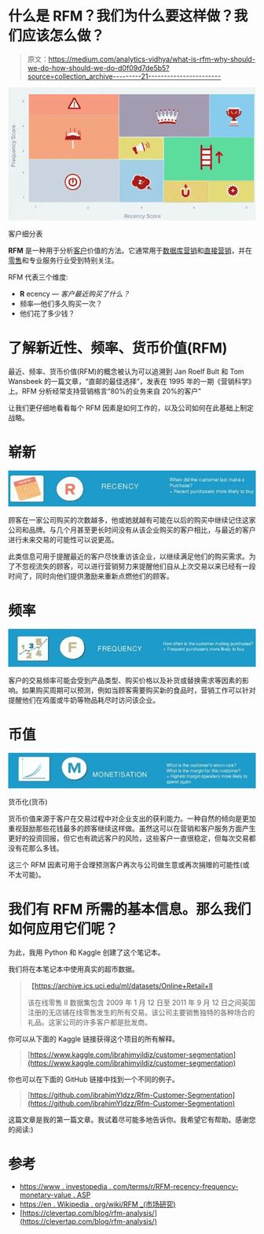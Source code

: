 # 什么是 RFM？我们为什么要这样做？我们应该怎么做？

> 原文：<https://medium.com/analytics-vidhya/what-is-rfm-why-should-we-do-how-should-we-do-d0f09d7de5b5?source=collection_archive---------21----------------------->

![](img/68425c018871b2fde86ed61fe17d34f5.png)

客户细分表

**RFM** 是一种用于分析[客户](https://en.wikipedia.org/wiki/Customer)价值的方法。它通常用于[数据库营销](https://en.wikipedia.org/wiki/Database_marketing)和[直接营销](https://en.wikipedia.org/wiki/Direct_marketing)，并在[零售](https://en.wikipedia.org/wiki/Retail)和专业服务行业受到特别关注。

RFM 代表三个维度:

*   **R** ecency — *客户最近购买了什么？*
*   频率—他们多久购买一次？
*   他们花了多少钱？

# 了解新近性、频率、货币价值(RFM)

最近、频率、货币价值(RFM)的概念被认为可以追溯到 Jan Roelf Bult 和 Tom Wansbeek 的一篇文章，“直邮的最佳选择”，发表在 1995 年的一期《营销科学》上。RFM 分析经常支持营销格言“80%的业务来自 20%的客户”

让我们更仔细地看看每个 RFM 因素是如何工作的，以及公司如何在此基础上制定战略。

# 崭新

![](img/51e59b0325039f2838dd29905fecc46b.png)

顾客在一家公司购买的次数越多，他或她就越有可能在以后的购买中继续记住这家公司和品牌。与几个月甚至更长时间没有从该企业购买的客户相比，与最近的客户进行未来交易的可能性可以说更高。

此类信息可用于提醒最近的客户尽快重访该企业，以继续满足他们的购买需求。为了不忽视流失的顾客，可以进行营销努力来提醒他们自从上次交易以来已经有一段时间了，同时向他们提供激励来重新点燃他们的顾客。

# 频率

![](img/9207a7bb4a6614d64f8de2600d7b5d03.png)

客户的交易频率可能会受到产品类型、购买价格以及补货或替换需求等因素的影响。如果购买周期可以预测，例如当顾客需要购买新的食品时，营销工作可以针对提醒他们在鸡蛋或牛奶等物品耗尽时访问该企业。

# 币值

![](img/74bb4907b038d1a410b3419aa99b8165.png)

货币化(货币)

货币价值来源于客户在交易过程中对企业支出的获利能力。一种自然的倾向是更加重视鼓励那些花钱最多的顾客继续这样做。虽然这可以在营销和客户服务方面产生更好的投资回报，但它也有疏远客户的风险，这些客户一直很稳定，但每次交易都没有花那么多钱。

这三个 RFM 因素可用于合理预测客户再次与公司做生意或再次捐赠的可能性(或不太可能)。

# **我们有 RFM 所需的基本信息。那么我们如何应用它们呢？**

为此，我用 Python 和 Kaggle 创建了这个笔记本。

我们将在本笔记本中使用真实的超市数据。

> 【https://archive.ics.uci.edu/ml/datasets/Online+Retail+II 
> 
> 该在线零售 II 数据集包含 2009 年 1 月 12 日至 2011 年 9 月 12 日之间英国注册的无店铺在线零售发生的所有交易。该公司主要销售独特的各种场合的礼品。这家公司的许多客户都是批发商。

你可以从下面的 Kaggle 链接获得这个项目的所有解释。

> [https://www.kaggle.com/ibrahimyildiz/customer-segmentation](https://www.kaggle.com/ibrahimyildiz/customer-segmentation)

你也可以在下面的 GitHub 链接中找到一个不同的例子。

> [https://github.com/ibrahimYldzz/Rfm-Customer-Segmentation](https://github.com/ibrahimYldzz/Rfm-Customer-Segmentation)

这篇文章是我的第一篇文章。我试着尽可能多地告诉你。我希望它有帮助。感谢您的阅读:)

# 参考

*   [https://www . investopedia . com/terms/r/RFM-recency-frequency-monetary-value . ASP](https://www.investopedia.com/terms/r/rfm-recency-frequency-monetary-value.asp)
*   [https://en . Wikipedia . org/wiki/RFM _(市场研究)](https://en.wikipedia.org/wiki/RFM_(market_research))
*   [https://clevertap.com/blog/rfm-analysis/](https://clevertap.com/blog/rfm-analysis/)